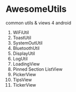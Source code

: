 # AwesomeUtils

common utils & views 4 android


1. WiFiUtil
2. ToastUtil
3. SystemOutUtil
4. BluetoothUtil
5. DisplayUtil
6. LogUtil
7. LoadingView
8. Pinned Section ListView
9. PickerView
10. TipsView
11. TickerView
